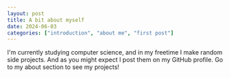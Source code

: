 ```yaml
---
layout: post
title: A bit about myself
date: 2024-06-03
categories: ["introduction", "about me", "first post"]
---
```

I'm currently studying computer science, and in my freetime I make random side projects. And as you might expect I post them on my GitHub profile. Go to my about section to see my projects!